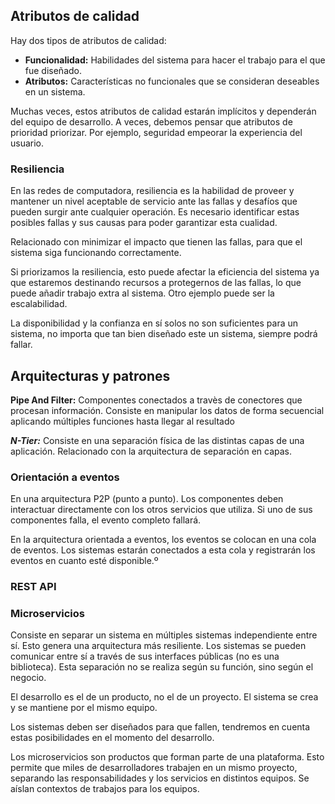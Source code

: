 ## Atributos de calidad

Hay dos tipos de atributos de calidad:

- **Funcionalidad:** Habilidades del sistema para hacer el trabajo para el que fue diseñado.
- **Atributos:** Características no funcionales que se consideran deseables en un sistema.

Muchas veces, estos atributos de calidad estarán implícitos y dependerán del equipo de desarrollo. A veces, debemos pensar que atributos de prioridad priorizar. Por ejemplo, seguridad empeorar la experiencia del usuario.

### Resiliencia

En las redes de computadora, resiliencia es la habilidad de proveer y mantener un nivel aceptable de servicio ante las fallas y desafíos que pueden surgir ante cualquier operación. Es necesario identificar estas posibles fallas y sus causas para poder garantizar esta cualidad.

Relacionado con minimizar el impacto que tienen las fallas, para que el sistema siga funcionando correctamente.

Si priorizamos la resiliencia, esto puede afectar la eficiencia del sistema ya que estaremos destinando recursos a protegernos de las fallas, lo que puede añadir trabajo extra al sistema. Otro ejemplo puede ser la escalabilidad.

La disponibilidad y la confianza en sí solos no son suficientes para un sistema, no importa que tan bien diseñado este un sistema, siempre podrá fallar.

## Arquitecturas y patrones

**Pipe And Filter:** Componentes conectados a travès de conectores que procesan información. Consiste en manipular los datos de forma secuencial aplicando múltiples funciones hasta llegar al resultado

***N-Tier:*** Consiste en una separación física de las distintas capas de una aplicación. Relacionado con la arquitectura de separación en capas.

### Orientación a eventos

En una arquitectura P2P (punto a punto). Los componentes deben interactuar directamente con los otros servicios que utiliza. Si uno de sus componentes falla, el evento completo fallará.

En la arquitectura orientada a eventos, los eventos se colocan en una cola de eventos. Los sistemas estarán conectados a esta cola y registrarán los eventos en cuanto esté disponible.º

### REST API

### Microservicios

Consiste en separar un sistema en múltiples sistemas independiente entre sí. Esto genera una arquitectura más resiliente. Los sistemas se pueden comunicar entre sí a través de sus interfaces públicas (no es una biblioteca). Esta separación no se realiza según su función, sino según el negocio.

El desarrollo es el de un producto, no el de un proyecto. El sistema se crea y se mantiene por el mismo equipo.

Los sistemas deben ser diseñados para que fallen, tendremos en cuenta estas posibilidades en el momento del desarrollo.

Los microservicios son productos que forman parte de una plataforma. Esto permite que miles de desarrolladores trabajen en un mismo proyecto, separando las responsabilidades y los servicios en distintos equipos. Se aíslan contextos de trabajos para los equipos.
